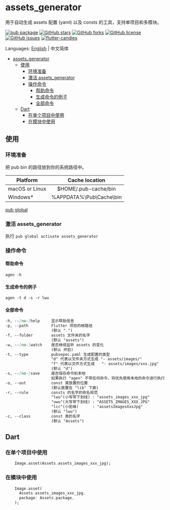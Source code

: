 # assets_generator

用于自动生成 assets 配置 (yaml) 以及 consts 的工具，支持单项目和多模块。

[![pub package](https://img.shields.io/pub/v/assets_generator.svg)](https://pub.dartlang.org/packages/assets_generator) [![GitHub stars](https://img.shields.io/github/stars/fluttercandies/assets_generator)](https://github.com/fluttercandies/assets_generator/stargazers) [![GitHub forks](https://img.shields.io/github/forks/fluttercandies/assets_generator)](https://github.com/fluttercandies/assets_generator/network) [![GitHub license](https://img.shields.io/github/license/fluttercandies/assets_generator)](https://github.com/fluttercandies/assets_generator/blob/master/LICENSE) [![GitHub issues](https://img.shields.io/github/issues/fluttercandies/assets_generator)](https://github.com/fluttercandies/assets_generator/issues) <a target="_blank" href="https://jq.qq.com/?_wv=1027&k=5bcc0gy"><img border="0" src="https://pub.idqqimg.com/wpa/images/group.png" alt="flutter-candies" title="flutter-candies"></a>

Languages: [English](README.md) | 中文简体

- [assets_generator](#assets_generator)
  - [使用](#使用)
    - [环境准备](#环境准备)
    - [激活 assets_generator](#激活-assets_generator)
    - [操作命令](#操作命令)
      - [帮助命令](#帮助命令)
      - [生成命令的例子](#生成命令的例子)
      - [全部命令](#全部命令)
  - [Dart](#dart)
    - [在单个项目中使用](#在单个项目中使用)
    - [在模块中使用](#在模块中使用)

## 使用

###  环境准备

把 pub bin 的路径放到你的系统路径中。
	
| Platform       |     Cache  location     |
| -------------- | :---------------------: |
| macOS or Linux |  $HOME/.pub-cache/bin   |
| Windows*       | %APPDATA%\Pub\Cache\bin |

[pub global](https://dart.dev/tools/pub/cmd/pub-global)

### 激活 assets_generator

 执行 `pub global activate assets_generator`

### 操作命令

#### 帮助命令
 
`agen -h` 
 
 #### 生成命令的例子

`agen -t d -s -r lwu` 

#### 全部命令

``` markdown
-h, --[no-]help     显示帮助信息
-p, --path          Flutter 项目的根路径
                    (默认 ".")
-f, --folder        assets 文件夹的名字
                    (默认 "assets")
-w, --[no-]watch    是否继续监听 assets 的变化
                    (默认 开启)
-t, --type          pubsepec.yaml 生成配置的类型
                    "d" 代表以文件夹方式生成 "- assets/images/" 
                    "f" 代表以文件方式生成   "- assets/images/xxx.jpg" 
                    (默认 "d")
-s, --[no-]save     是否保存命令到本地
                    如果执行 "agen" 不带任何命令，将优先使用本地的命令进行执行
-o, --out           const 类放置的位置
                    (默认放置在 "lib" 下面)
-r, --rule          consts 的名字的命名规范
                    "lwu"(小写带下划线) : "assets_images_xxx_jpg" 
                    "uwu"(大写带下划线) : "ASSETS_IMAGES_XXX_JPG" 
                    "lcc"(小驼峰)      : "assetsImagesXxxJpg" 
                    (默认 "lwu")
-c, --class         const 类的名字
                    (默认 "Assets")
```                    

## Dart

### 在单个项目中使用

``` dart
    Image.asset(Assets.assets_images_xxx_jpg);
```  

### 在模块中使用

``` dart
    Image.asset(
      Assets.assets_images_xxx_jpg,
      package: Assets.package,
    );
```  